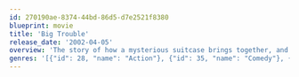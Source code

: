```yaml
---
id: 270190ae-8374-44bd-86d5-d7e2521f8380
blueprint: movie
title: 'Big Trouble'
release_date: '2002-04-05'
overview: 'The story of how a mysterious suitcase brings together, and changes, the lives of a divorced dad, an unhappy housewife, two hitmen, a pair of street thugs, two love struck teens, two FBI men and a psychedelic toad. Based on Pulitzer Prize-winning humorist Dave Barry''s best-selling first novel, "Big Trouble."'
genres: '[{"id": 28, "name": "Action"}, {"id": 35, "name": "Comedy"}, {"id": 53, "name": "Thriller"}]'
---
```

